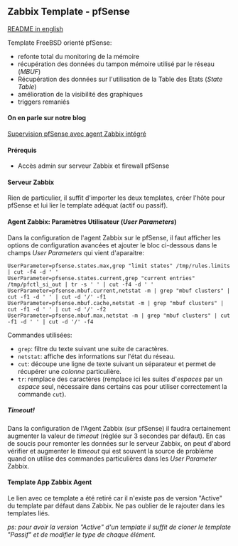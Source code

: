 ## Zabbix Template - pfSense
[README in english](https://code.keenton.com/Zabbix/template-pfsense/src/master/README_en.md)

Template FreeBSD orienté pfSense:
  - refonte total du monitoring de la mémoire
  - récupération des données du tampon mémoire utilisé par le réseau (_MBUF_)
  - Récupération des données sur l'utilisation de la Table des Etats (_State Table_)
  - amélioration de la visibilité des graphiques
  - triggers remaniés

#### On en parle sur notre blog
[Supervision pfSense avec agent Zabbix intégré](https://www.keenton.com/supervision-pfsense-avec-agent-zabbix-integre/)

#### Prérequis
  - Accès admin sur serveur Zabbix et firewall pfSense

#### Serveur Zabbix
Rien de particulier, il suffit d'importer les deux templates, créer l'hôte pour pfSense et lui lier le template adéquat (actif ou passif).

#### Agent Zabbix: Paramètres Utilisateur (_User Parameters_)
Dans la configuration de l'agent Zabbix sur le pfSense, il faut afficher les options de configuration avancées et ajouter le bloc ci-dessous dans le champs _User Parameters_ qui vient d'aparaitre:

    UserParameter=pfsense.states.max,grep "limit states" /tmp/rules.limits | cut -f4 -d ' '
    UserParameter=pfsense.states.current,grep "current entries" /tmp/pfctl_si_out | tr -s ' ' | cut -f4 -d ' '
    UserParameter=pfsense.mbuf.current,netstat -m | grep "mbuf clusters" | cut -f1 -d ' ' | cut -d '/' -f1
    UserParameter=pfsense.mbuf.cache,netstat -m | grep "mbuf clusters" | cut -f1 -d ' ' | cut -d '/' -f2
    UserParameter=pfsense.mbuf.max,netstat -m | grep "mbuf clusters" | cut -f1 -d ' ' | cut -d '/' -f4

Commandes utilisées:
  * `grep`: filtre du texte suivant une suite de caractères.
  * `netstat`: affiche des informations sur l'état du réseau.
  * `cut`: découpe une ligne de texte suivant un séparateur et permet de récupérer une _colonne_ particulière.
  * `tr`: remplace des caractères (remplace ici les suites d'_espaces_ par un _espace_ seul, nécessaire dans certains cas pour utiliser correctement la commande `cut`).

##### _Timeout!_
Dans la configuration de l'Agent Zabbix (sur pfSense) il faudra certainement augmenter la valeur de _timeout_ (réglée sur 3 secondes par défaut). En cas de soucis pour remonter les données sur le serveur Zabbix, on peut d'abord vérifier et augmenter le _timeout_ qui est souvent la source de problème quand on utilise des commandes particulières dans les _User Parameter_ Zabbix.

#### Template App Zabbix Agent
Le lien avec ce template a été retiré car il n'existe pas de version "Active" du template par défaut dans Zabbix. Ne pas oublier de le rajouter dans les templates liés.

_ps: pour avoir la version "Active" d'un template il suffit de cloner le template "Passif" et de modifier le type de chaque élément._
